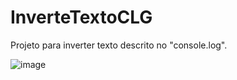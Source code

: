 # InverteTextoCLG
Projeto para inverter texto descrito no "console.log". 


![image](https://user-images.githubusercontent.com/65515537/180278231-540ea369-67ef-4450-95f8-484ae875d2af.png)
